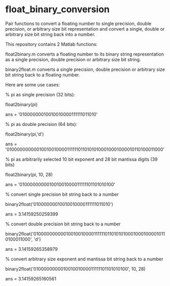# float_binary_conversion
Pair functions to convert a floating number to single precision, double precision, or arbitrary size bit representation and convert a single, double or arbitrary size bit string back into a number. 

This repository contains 2 Matlab functions:

float2binary.m converts a floating number to its binary string representation as a single precision, double precision or arbitrary size bit string.

binary2float.m converts a single precision, double precision or arbitrary size bit string back to a floating number. 


Here are some use cases:


% pi as single precision (32 bits):

float2binary(pi)

ans =
    '01000000010010010000111111011010'


% pi as double precision (64 bits):

float2binary(pi,'d')

ans =
    '0100000000001001001000011111101101010100010001000010110100011000'


% pi as arbitrarily selected 10 bit exponent and 28 bit mantissa digits (39 bits)

float2binary(pi, 10, 28)

ans =
    '010000000001001001000011111101101010100'
   

% convert single precision bit string back to a number    

binary2float('01000000010010010000111111011010')

ans =
          3.14159250259399


% convert double precision bit string back to a number  

binary2float('0100000000001001001000011111101101010100010001000010110100011000', 'd')

ans =
          3.14159265358979


% convert arbitrary size exponent and mantissa bit string back to a number  

binary2float('010000000001001001000011111101101010100', 10, 28)

ans =
          3.14159265160561
